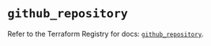 # `github_repository`

Refer to the Terraform Registry for docs: [`github_repository`](https://registry.terraform.io/providers/integrations/github/6.2.1/docs/resources/repository).
